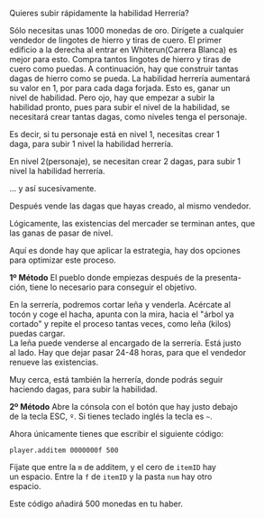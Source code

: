 
Quieres subir rápidamente la habilidad Herrería?


Sólo necesitas unas 1000 monedas de oro. Dirígete a cualquier  
vendedor de lingotes de hierro y tiras de cuero. El primer  
edificio a la derecha al entrar en Whiterun(Carrera Blanca) es  
mejor para esto. Compra tantos lingotes de hierro y tiras de  
cuero como puedas. A continuación, hay que construir tantas  
dagas de hierro como se pueda. La habilidad herrería aumentará  
su valor en 1, por para cada daga forjada. Esto es, ganar un  
nivel de habilidad. Pero ojo, hay que empezar a subir la  
habilidad pronto, pues para subir el nivel de la habilidad, se  
necesitará crear tantas dagas, como niveles tenga el personaje.  

Es decir, si tu personaje está en nivel 1, necesitas crear 1  
daga, para subir 1 nivel la habilidad herrería.  

En nivel 2(personaje), se necesitan crear 2 dagas, para subir 1  
nivel la habilidad herrería.  

... y así sucesivamente.

Después vende las dagas que hayas creado, al mismo vendedor.  

Lógicamente, las existencias del mercader se terminan antes, que  
las ganas de pasar de nivel.  

Aquí es donde hay que aplicar la estrategia, hay dos opciones  
para optimizar este proceso.  

__1º Método__ El pueblo donde empiezas después de la presenta-  
ción, tiene lo necesario para conseguir el objetivo.  

En la serrería, podremos cortar leña y venderla. Acércate al  
tocón y coge el hacha, apunta con la mira, hacia el "árbol ya  
cortado" y repite el proceso tantas veces, como leña (kilos)  
puedas cargar.  
La leña puede venderse al encargado de la serrería. Está justo  
al lado. Hay que dejar pasar 24-48 horas, para que el vendedor  
renueve las existencias.  

Muy cerca,   está  también  la herrería,   donde podrás seguir  
haciendo dagas, para subir la habilidad.  

__2º Método__ Abre la cónsola con el botón que hay justo debajo  
de la tecla ESC, `º`. Si tienes teclado inglés la tecla es `~`.  

Ahora únicamente tienes que escribir el siguiente código:  

`player.additem 0000000f 500`  

Fíjate que entre la `m` de additem, y el cero de `itemID` hay  
un espacio. Entre la `f` de `itemID` y la pasta `num` hay otro  
espacio.  

Este código añadirá 500 monedas en tu haber.  
